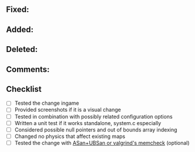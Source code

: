 <!-- What is the motivation for the changes of this pull request -->

## Fixed:
<!-- What did you fix -->

## Added:
<!-- What did you add -->

## Deleted:
<!-- What did you delete -->

## Comments:
<!-- Extra comments to understand implementations and so on -->

## Checklist

- [ ] Tested the change ingame
- [ ] Provided screenshots if it is a visual change
- [ ] Tested in combination with possibly related configuration options
- [ ] Written a unit test if it works standalone, system.c especially
- [ ] Considered possible null pointers and out of bounds array indexing
- [ ] Changed no physics that affect existing maps
- [ ] Tested the change with [ASan+UBSan or valgrind's memcheck](https://github.com/ddnet/ddnet/#using-addresssanitizer--undefinedbehavioursanitizer-or-valgrinds-memcheck) (optional)
